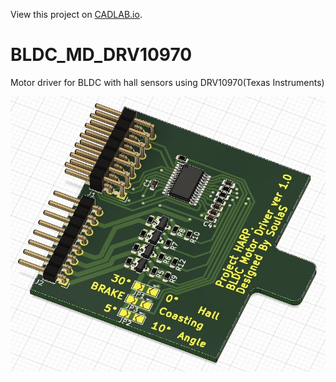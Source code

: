 View this project on [CADLAB.io](https://cadlab.io/project/23111). 

# BLDC_MD_DRV10970
Motor driver for BLDC with hall sensors using DRV10970(Texas Instruments)

![Motor driver 3d model image](BLDC_MD_DRV10970/3dmodel.jpg)
